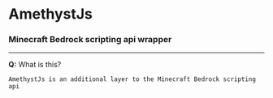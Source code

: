 # AmethystJs
### Minecraft Bedrock scripting api wrapper 
---
**Q:** What is this?
```
AmethystJs is an additional layer to the Minecraft Bedrock scripting api
```